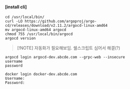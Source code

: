 #### [install cli]

```
cd /usr/local/bin/
curl -LO https://github.com/argoproj/argo-cd/releases/download/v2.11.2/argocd-linux-amd64
mv argocd-linux-amd64 argocd
chmod 755 /usr/local/bin/argocd
argocd version
```

> [!NOTE] 자동화가 필요해보임. 쉘스크립트 심어서 해결(?)

```
argocd login argocd-dev.abcde.com --grpc-web --insecure
username
password

docker login docker-dev.abcde.com
Username:
Password:
```
